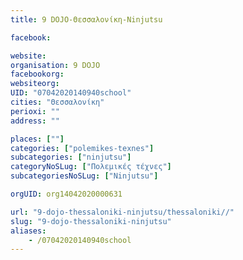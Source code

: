 ```yaml
---
title: 9 DOJO-Θεσσαλονίκη-Ninjutsu

facebook:

website:
organisation: 9 DOJO
facebookorg:
websiteorg:
UID: "07042020140940school"
cities: "Θεσσαλονίκη"
perioxi: ""
address: ""

places: [""]
categories: ["polemikes-texnes"]
subcategories: ["ninjutsu"]
categoryNoSLug: ["Πολεμικές τέχνες"]
subcategoriesNoSLug: ["Ninjutsu"]

orgUID: org14042020000631

url: "9-dojo-thessaloniki-ninjutsu/thessaloniki//"
slug: "9-dojo-thessaloniki-ninjutsu"
aliases:
    - /07042020140940school
---
```





